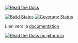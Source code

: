 [![Read the Docs](https://img.shields.io/readthedocs/pip.svg)](docs/fr_FR/presentation.md)


[![Build Status](https://travis-ci.org/rjullien/plugin-MiFlora.svg?branch=master)](https://travis-ci.org/rjullien/plugin-MiFlora)  [![Coverage Status](https://coveralls.io/repos/github/rjullien/plugin-MiFlora/badge.svg?branch=master)](https://coveralls.io/github/rjullien/plugin-MiFlora?branch=master)

Lien vers la [documentation](docs/fr_FR/presentation.md)

[![Read the Docs on github.io](https://img.shields.io/Jeedom-Plugins-Extra/plugin-xxx.svg)](https://jeedom-plugins-extra.github.io/plugin-MiFlora)
